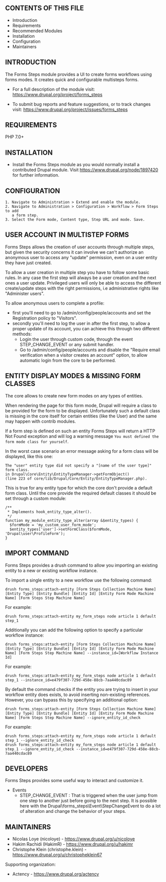 CONTENTS OF THIS FILE
---------------------

 * Introduction
 * Requirements
 * Recommended Modules
 * Installation
 * Configuration
 * Maintainers


INTRODUCTION
------------

The Forms Steps module provides a UI to create forms workflows using forms
modes. It creates quick and configurable multisteps forms.

 * For a full description of the module visit:
   https://www.drupal.org/project/forms_steps

 * To submit bug reports and feature suggestions, or to track changes visit:
   https://www.drupal.org/project/issues/forms_steps


REQUIREMENTS
------------

PHP 7.0+


INSTALLATION
------------

 * Install the Forms Steps module as you would normally install a contributed
   Drupal module. Visit https://www.drupal.org/node/1897420 for further
   information.


CONFIGURATION
-------------

    1. Navigate to Administration > Extend and enable the module.
    2. Navigate to Administration > Configuration > Workflow > Form Steps to add
       a form step.
    3. Select the Form mode, Content type, Step URL and mode. Save.


USER ACCOUNT IN MULTISTEP FORMS
-------------------------------

Forms Steps allows the creation of user accounts through multiple steps,
but given the security  concerns it can involve we can't authorize an
anonymous user to access any "update" permission, even on a user entity
they have just created.

To allow a user creation in multiple step you have to follow some basic rules.
In any case the first step will always be a user creation and the next ones
a user update.
Privileged users will only be able to access the different create/update steps
with the right permissions, i.e administrative rights like "Administer users".

To allow anonymous users to complete a profile:
* first you'll need to go to /admin/config/people/accounts and set
the Registration policy to "Visitors".
* secondly you'll need to log the user in after the first step, to allow
a proper update of its account,
you can achieve this through two different methods:
    * Login the user through custom code, through the event STEP_CHANGE_EVENT
    or any submit handler.
    * Go to /admin/config/people/accounts and disable the "Require email
    verification when a visitor creates an account"
    option, to allow automatic login from the core to be performed.


ENTITY DISPLAY MODES & MISSING FORM CLASSES
-------------------------------------------

The core allows to create new form modes on any types of entities.

When rendering the page for this form mode, Drupal will require a class
to be provided for the form to be displayed.
Unfortunately such a default class is missing in the core itself for
certain entities (like the User) and the same may happen with contrib modules.

If a form step is defined on such an entity Forms Steps will return
a HTTP Not Found exception and will log a warning message
`You must defined the form mode class for yourself`.

In the worst case scenario an error message asking for a form class
will be displayed, like this one:
```
The "user" entity type did not specify a "[name of the user type]" form class.
in Drupal\Core\Entity\EntityTypeManager->getFormObject()
(line 223 of core/lib/Drupal/Core/Entity/EntityTypeManager.php).
```

This is true for any entity type for which the core don't provide a
default form class.
Until the core provide the required default classes it should be
set through a custom module:
```
/**
 * Implements hook_entity_type_alter().
 */
function my_module_entity_type_alter(array &$entity_types) {
  $formMode = 'my_custom_user_form_mode';
  $entity_types['user']->setFormClass($formMode, 'Drupal\user\ProfileForm');
}
```

IMPORT COMMAND
--------------

Forms Steps provides a drush command to allow you importing an existing
entity to a new or existing workflow instance.

To import a single entity to a new workflow use the following command:
```
drush forms_steps:attach-entity [Form Steps Collection Machine Name] [Entity Type] [Entity Bundle] [Entity Id] [Entity Form Mode Machine Name] [Form Steps Step Machine Name]
```
For example:
```
drush forms_steps:attach-entity my_form_steps node article 1 default step_1
```

Additionally you can add the following option to specify a particular
workflow instance:
```
drush forms_steps:attach-entity [Form Steps Collection Machine Name] [Entity Type] [Entity Bundle] [Entity Id] [Entity Form Mode Machine Name] [Form Steps Step Machine Name] --instance_id=[Workflow Instance Id]
```
For example:
```
drush forms_steps:attach-entity my_form_steps node article 1 default step_1 --instance_id=e479f307-729d-458e-88cb-7aa440cdac89
```

By default the command checks if the entity you are trying to insert in your
workflow entity does exists, to avoid inserting non-existing references.
However, you can bypass this by specifying an additional option:
```
drush forms_steps:attach-entity [Form Steps Collection Machine Name] [Entity Type] [Entity Bundle] [Entity Id] [Entity Form Mode Machine Name] [Form Steps Step Machine Name] --ignore_entity_id_check
```
For example:
```
drush forms_steps:attach-entity my_form_steps node article 1 default step_1 --ignore_entity_id_check
drush forms_steps:attach-entity my_form_steps node article 1 default step_1 --ignore_entity_id_check --instance_id=e479f307-729d-458e-88cb-7aa440cdac89
```

DEVELOPERS
----------

Forms Steps provides some useful way to interact and customize it.

- Events
  - STEP_CHANGE_EVENT : That is triggered when the user jump from
  one step to another just before going to the next step.
  It is possible here with the Drupal\forms_steps\Event\StepChangeEvent
  to do a lot of alteration and change the behavior of your steps.

MAINTAINERS
-----------

 * Nicolas Loye (nicoloye) - https://www.drupal.org/u/nicoloye
 * Hakim Rachidi (HakimR) - https://www.drupal.org/u/hakimr
 * Christophe Klein (christophe.klein) -
 https://www.drupal.org/u/christopheklein67

Supporting organization:

 * Actency - https://www.drupal.org/actency
